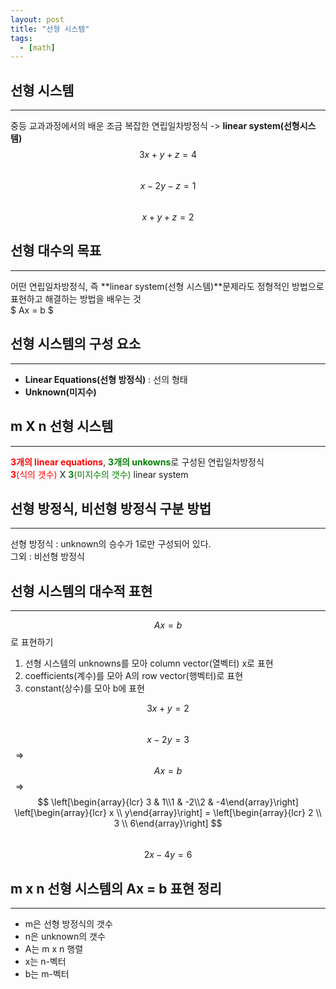 ```yaml
---
layout: post
title: "선형 시스템"
tags:
  - [math]
---
```


## 선형 시스템

---

중등 교과과정에서의 배운 조금 복잡한 연립일차방정식 -> **linear system(선형시스템)**  
$$ 3x + y + z = 4 $$  
$$ x - 2y - z = 1 $$  
$$ x + y + z = 2 $$

## 선형 대수의 목표

---

어떤 연립일차방정식, 즉 **linear system(선형 시스템)**문제라도 정형적인 방법으로  
표현하고 해결하는 방법을 배우는 것  
$ Ax = b $

## 선형 시스템의 구성 요소

---

- **Linear Equations(선형 방정식)** : 선의 형태
- **Unknown(미지수)**

## m X n 선형 시스템

---

<span style="color:red">**3개의 linear equations**</span>, <span style="color:green">**3개의 unkowns**</span>로 구성된 연립일차방정식  
<span style="color:red">**3**(식의 갯수)</span> X <span style="color:green">**3**(미지수의 갯수)</span> linear system

## 선형 방정식, 비선형 방정식 구분 방법

---

선형 방정식 : unknown의 승수가 1로만 구성되어 있다.  
그외 : 비선형 방정식

## 선형 시스템의 대수적 표현

---

$$ Ax = b $$로 표현하기

1. 선형 시스템의 unknowns를 모아 column vector(열벡터) x로 표현
1. coefficients(계수)를 모아 A의 row vector(행벡터)로 표현
1. constant(상수)를 모아 b에 표현

$$ 3x + y = 2 $$  
$$ x - 2y = 3 $$&nbsp;&nbsp;=>&nbsp;&nbsp;  $$ A x = b $$  &nbsp;&nbsp;=>&nbsp;&nbsp;  $$ \left[\begin{array}{lcr} 3 & 1\\1 & -2\\2 & -4\end{array}\right] \left[\begin{array}{lcr} x \\ y\end{array}\right] = \left[\begin{array}{lcr} 2 \\ 3 \\ 6\end{array}\right] $$  
$$ 2x - 4y = 6$$

## m x n 선형 시스템의 Ax = b 표현 정리

---

- m은 선형 방정식의 갯수
- n은 unknown의 갯수
- A는 m x n 행렬
- x는 n-벡터
- b는 m-벡터
